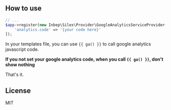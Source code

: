 How to use
----------

```php
// ...
$app->register(new Inbep\Silex\Provider\GoogleAnalyticsServiceProvider(), [
    'analytics.code' => '{your code here}'
]);
```

In your templates file, you can use `{{ ga() }}` to call google analytics javascript code.

**If you not set your google analytics code, when you call `{{ ga() }}`, don't show nothing**

That's it.

License
-------
MIT
